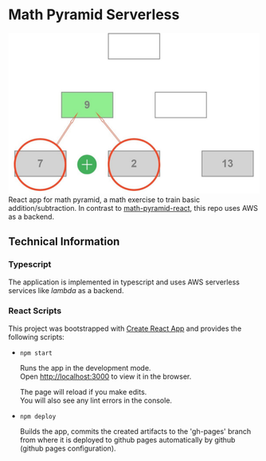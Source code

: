 # Math Pyramid Serverless

![Math Pyramid](https://github.com/tobias-gaenzler/math-pyramid-react/blob/main/public/help_start.jpg?raw=true)
React app for math pyramid, a math exercise to train basic addition/subtraction.
In contrast to [math-pyramid-react](https://github.com/tobias-gaenzler/math-pyramid-react), this repo uses AWS as a backend.

## Technical Information

### Typescript

The application is implemented in typescript and uses AWS serverless services like <i>lambda</i> as a backend.

### React Scripts

This project was bootstrapped with [Create React App](https://github.com/facebook/create-react-app) and provides the following scripts:

- `npm start`
  
  Runs the app in the development mode.\
  Open [http://localhost:3000](http://localhost:3000) to view it in the browser.

  The page will reload if you make edits.\
  You will also see any lint errors in the console.

- `npm deploy`
  
  Builds the app, commits the created artifacts to the 'gh-pages' branch from where it is deployed to github pages automatically by github (github pages configuration).
  